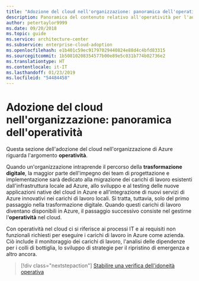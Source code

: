 ```yaml
---
title: "Adozione del cloud nell'organizzazione: panoramica dell'operatività"
description: Panoramica del contenuto relativo all'operatività per l'adozione del cloud nell'organizzazione di Azure
author: petertaylor9999
ms.date: 09/20/2018
ms.topic: guide
ms.service: architecture-center
ms.subservice: enterprise-cloud-adoption
ms.openlocfilehash: e1b401c59ec91797029440824e88d4c4bfd83315
ms.sourcegitcommit: 1b50810208354577b00e89e5c031b774b02736e2
ms.translationtype: HT
ms.contentlocale: it-IT
ms.lasthandoff: 01/23/2019
ms.locfileid: "54484458"
---
```

# <a name="enterprise-cloud-adoption-operations-overview"></a>Adozione del cloud nell'organizzazione: panoramica dell'operatività

Questa sezione dell'adozione del cloud nell'organizzazione di Azure riguarda l'argomento **operatività**. 

Quando un'organizzazione intraprende il percorso della **trasformazione digitale**, la maggior parte dell'impegno dei team di progettazione e implementazione sarà dedicato alla migrazione dei carichi di lavoro esistenti dall'infrastruttura locale ad Azure, allo sviluppo e al testing delle nuove applicazioni native del cloud in Azure e all'integrazione di nuovi servizi di Azure innovativi nei carichi di lavoro locali. Si tratta, tuttavia, solo del primo passaggio nella trasformazione digitale. Quando questi carichi di lavoro diventano disponibili in Azure, il passaggio successivo consiste nel gestirne l'**operatività** nel cloud.

Con operatività nel cloud ci si riferisce ai processi IT e ai requisiti non funzionali richiesti per eseguire i carichi di lavoro in Azure come azienda. Ciò include il monitoraggio dei carichi di lavoro, l'analisi delle dipendenze per i colli di bottiglia, lo sviluppo di strategie per il ripristino di emergenza e altro ancora.

> [!div class="nextstepaction"]
> [Stabilire una verifica dell'idoneità operativa](operational-fitness-review.md)

